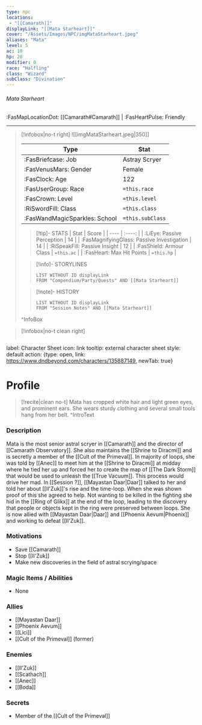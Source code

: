 ```yaml
---
type: npc
locations:
 - "[[Camarath]]"
displayLink: "[[Mata Starheart]]"
cover: "/Assets/Images/NPC/imgMataStarheart.jpeg"
aliases: "Mata"
level: 5
ac: 10
hp: 26
modifier: 0
race: "Halfling"
class: "Wizard"
subClass: "Divination"
---
```

###### Mata Starheart
<span class="sub2">:FasMapLocationDot: [[Camarath#Camarath]] | :FasHeartPulse: Friendly </span>
___

> [!infobox|no-t right]
> ![[imgMataStarheart.jpeg|350]]
>
> | Type | Stat |
> | ---- | ---- |
> | :FasBriefcase: Job |  Astray Scryer |
> | :FasVenusMars: Gender | Female |
> | :FasClock: Age | 122 |
> |  :FasUserGroup: Race |  `=this.race`|
> | :FasCrown: Level   | `=this.level` |
> | :RiSwordFill: Class |  `=this.class`|
> | :FasWandMagicSparkles: School |  `=this.subClass`|
>
>> [!tip]- STATS
>> | Stat | Score |
>> | ---- | :----: |
>> | :LiEye: Passive Perception | 14 |
>> | :FasMagnifyingGlass: Passive Investigation | 14 |
>> | :RiSpeakFill: Passive Insight | 12 |
>> | :FasShield: Armour Class | `=this.ac` |
>> | :FasHeart: Max Hit Points | `=this.hp` |
>
>> [!info]- STORYLINES
>>```dataview
>>LIST WITHOUT ID displayLink
>>FROM "Compendium/Party/Quests" AND [[Mata Starheart]]
>
>>[!note]- HISTORY
>>```dataview
>>LIST WITHOUT ID displayLink
>>FROM "Session Notes" AND [[Mata Starheart]]
>
>^InfoBox

> [!infobox|no-t clean right]
>```meta-bind-button
label: Character Sheet
icon: link
tooltip: external character sheet
style: default
action: {type: open, link: https://www.dndbeyond.com/characters/135887149, newTab: true}

# Profile

> [!recite|clean no-t]
>	Mata has cropped white hair and light green eyes, and prominent ears. She wears sturdy clothing and several small tools hang from her belt.
>^IntroText

### Description
Mata is the most senior astral scryer in [[Camarath]] and the director of [[Camarath Observatory]]. She also maintains the [[Shrine to Diracmi]] and is secretly a member of the [[Cult of the Primeval]]. In majority of loops, she was told by [[Anec]] to meet him at the [[Shrine to Diracmi]] at midday where he tied her up and forced her to create the map of [[The Dark Storm]] that would be used to unleash the [[True Vacuum]]. This process would drive her mad. In [[Session ?]], [[Mayastan Daar|Daar]] talked to her and told her about [[Il'Zuk]]'s rise and the time-loop. When she was shown proof of this she agreed to help. Not wanting to be killed in the fighting she hid in the [[Ring of Glikx]] at the end of the loop, leading to the discovery that people or objects kept in the ring were preserved between loops. She is now allied with [[Mayastan Daar|Daar]] and [[Phoenix Aevum|Phoenix]] and working to defeat [[Il'Zuk]]. 

### Motivations
- Save [[Camarath]]
- Stop [[Il'Zuk]]
- Make new discoveries in the field of astral scrying/space

### Magic Items / Abilities
- None

### Allies
- [[Mayastan Daar]]
- [[Phoenix Aevum]]
- [[Lici]]
- [[Cult of the Primeval]] (former)

### Enemies
- [[Il'Zuk]]
- [[Scathach]]
- [[Anec]]
- [[Boda]]

### Secrets
- Member of the [[Cult of the Primeval]]